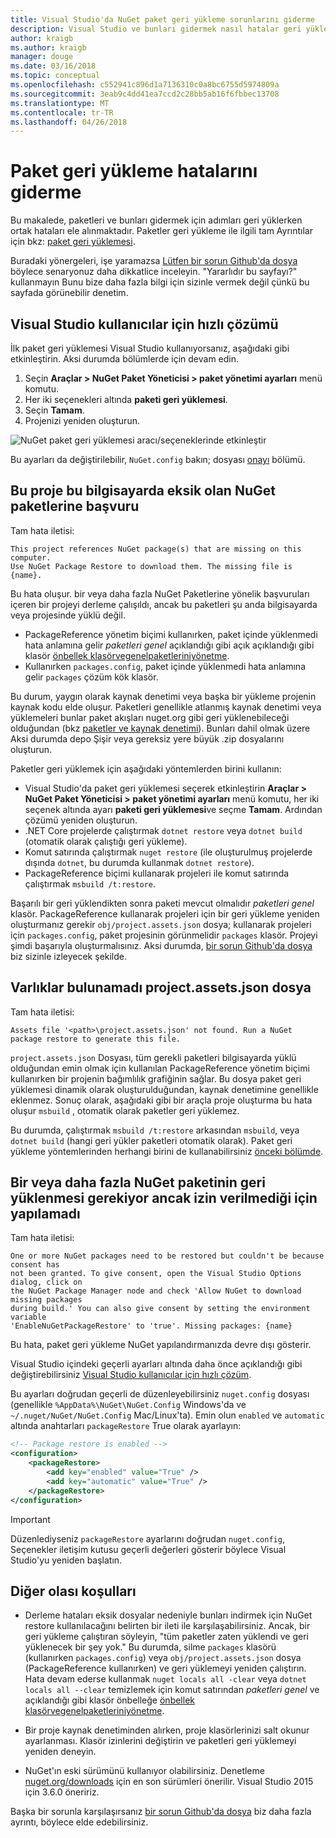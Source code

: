 ```yaml
---
title: Visual Studio'da NuGet paket geri yükleme sorunlarını giderme
description: Visual Studio ve bunları gidermek nasıl hatalar geri yükleme ortak NuGet açıklaması.
author: kraigb
ms.author: kraigb
manager: douge
ms.date: 03/16/2018
ms.topic: conceptual
ms.openlocfilehash: c552941c896d1a7136310c0a8bc6755d5974809a
ms.sourcegitcommit: 3eab9c4dd41ea7ccd2c28bb5ab16f6fbbec13708
ms.translationtype: MT
ms.contentlocale: tr-TR
ms.lasthandoff: 04/26/2018
---
```

# <a name="troubleshooting-package-restore-errors"></a>Paket geri yükleme hatalarını giderme

Bu makalede, paketleri ve bunları gidermek için adımları geri yüklerken ortak hataları ele alınmaktadır. Paketler geri yükleme ile ilgili tam Ayrıntılar için bkz: [paket geri yüklemesi](../consume-packages/package-restore.md#enabling-and-disabling-package-restore).

Buradaki yönergeleri, işe yaramazsa [Lütfen bir sorun Github'da dosya](https://github.com/NuGet/docs.microsoft.com-nuget/issues) böylece senaryonuz daha dikkatlice inceleyin. "Yararlıdır bu sayfayı?" kullanmayın Bunu bize daha fazla bilgi için sizinle vermek değil çünkü bu sayfada görünebilir denetim.

## <a name="quick-solution-for-visual-studio-users"></a>Visual Studio kullanıcılar için hızlı çözümü

İlk paket geri yüklemesi Visual Studio kullanıyorsanız, aşağıdaki gibi etkinleştirin. Aksi durumda bölümlerde için devam edin.

1. Seçin **Araçlar > NuGet Paket Yöneticisi > paket yönetimi ayarları** menü komutu.
1. Her iki seçenekleri altında **paketi geri yüklemesi**.
1. Seçin **Tamam**.
1. Projenizi yeniden oluşturun.

![NuGet paket geri yüklemesi aracı/seçeneklerinde etkinleştir](../consume-packages/media/restore-01-autorestoreoptions.png)

Bu ayarları da değiştirilebilir, `NuGet.config` bakın; dosyası [onayı](#consent) bölümü.

<a name="missing"></a>

## <a name="this-project-references-nuget-packages-that-are-missing-on-this-computer"></a>Bu proje bu bilgisayarda eksik olan NuGet paketlerine başvuru

Tam hata iletisi:

```output
This project references NuGet package(s) that are missing on this computer.
Use NuGet Package Restore to download them. The missing file is {name}.
```

Bu hata oluşur. bir veya daha fazla NuGet Paketlerine yönelik başvuruları içeren bir projeyi derleme çalışıldı, ancak bu paketleri şu anda bilgisayarda veya projesinde yüklü değil.

- PackageReference yönetim biçimi kullanırken, paket içinde yüklenmedi hata anlamına gelir *paketleri genel* açıklandığı gibi açık açıklandığı gibi klasör [önbellek klasörvegenelpaketleriniyönetme](managing-the-global-packages-and-cache-folders.md).
- Kullanırken `packages.config`, paket içinde yüklenmedi hata anlamına gelir `packages` çözüm kök klasör.

Bu durum, yaygın olarak kaynak denetimi veya başka bir yükleme projenin kaynak kodu elde oluşur. Paketleri genellikle atlanmış kaynak denetimi veya yüklemeleri bunlar paket akışları nuget.org gibi geri yüklenebileceği olduğundan (bkz [paketler ve kaynak denetimi](Packages-and-Source-Control.md)). Bunları dahil olmak üzere Aksi durumda depo Şişir veya gereksiz yere büyük .zip dosyalarını oluşturun.

Paketler geri yüklemek için aşağıdaki yöntemlerden birini kullanın:

- Visual Studio'da paket geri yüklemesi seçerek etkinleştirin **Araçlar > NuGet Paket Yöneticisi > paket yönetimi ayarları** menü komutu, her iki seçenek altında ayarı **paketi geri yüklemesi**ve seçme **Tamam**. Ardından çözümü yeniden oluşturun.
- .NET Core projelerde çalıştırmak `dotnet restore` veya `dotnet build` (otomatik olarak çalıştığı geri yükleme).
- Komut satırında çalıştırmak `nuget restore` (ile oluşturulmuş projelerde dışında `dotnet`, bu durumda kullanmak `dotnet restore`).
- PackageReference biçimi kullanarak projeleri ile komut satırında çalıştırmak `msbuild /t:restore`.

Başarılı bir geri yüklendikten sonra paketi mevcut olmalıdır *paketleri genel* klasör. PackageReference kullanarak projeleri için bir geri yükleme yeniden oluşturmanız gerekir `obj/project.assets.json` dosya; kullanarak projeleri için `packages.config`, paket projesinin görünmelidir `packages` klasör. Projeyi şimdi başarıyla oluşturmalısınız. Aksi durumda, [bir sorun Github'da dosya](https://github.com/NuGet/docs.microsoft.com-nuget/issues) biz sizinle izleyecek şekilde.

<a name="assets"></a>

## <a name="assets-file-projectassetsjson-not-found"></a>Varlıklar bulunamadı project.assets.json dosya

Tam hata iletisi:

```output
Assets file '<path>\project.assets.json' not found. Run a NuGet package restore to generate this file.
```

`project.assets.json` Dosyası, tüm gerekli paketleri bilgisayarda yüklü olduğundan emin olmak için kullanılan PackageReference yönetim biçimi kullanırken bir projenin bağımlılık grafiğinin sağlar. Bu dosya paket geri yüklemesi dinamik olarak oluşturulduğundan, kaynak denetimine genellikle eklenmez. Sonuç olarak, aşağıdaki gibi bir araçla proje oluşturma bu hata oluşur `msbuild` , otomatik olarak paketler geri yüklemez.

Bu durumda, çalıştırmak `msbuild /t:restore` arkasından `msbuild`, veya `dotnet build` (hangi geri yükler paketleri otomatik olarak). Paket geri yükleme yöntemlerinden herhangi birini de kullanabilirsiniz [önceki bölümde](#missing).

<a name="consent"></a>

## <a name="one-or-more-nuget-packages-need-to-be-restored-but-couldnt-be-because-consent-has-not-been-granted"></a>Bir veya daha fazla NuGet paketinin geri yüklenmesi gerekiyor ancak izin verilmediği için yapılamadı

Tam hata iletisi:

```output
One or more NuGet packages need to be restored but couldn't be because consent has
not been granted. To give consent, open the Visual Studio Options dialog, click on
the NuGet Package Manager node and check 'Allow NuGet to download missing packages
during build.' You can also give consent by setting the environment variable
'EnableNuGetPackageRestore' to 'true'. Missing packages: {name}
```

Bu hata, paket geri yükleme NuGet yapılandırmanızda devre dışı gösterir.

Visual Studio içindeki geçerli ayarları altında daha önce açıklandığı gibi değiştirebilirsiniz [Visual Studio kullanıcılar için hızlı çözüm](#quick-solution-for-visual-studio-users).

Bu ayarları doğrudan geçerli de düzenleyebilirsiniz `nuget.config` dosyası (genellikle `%AppData%\NuGet\NuGet.Config` Windows'da ve `~/.nuget/NuGet/NuGet.Config` Mac/Linux'ta). Emin olun `enabled` ve `automatic` altında anahtarları `packageRestore` True olarak ayarlayın:

```xml
<!-- Package restore is enabled -->
<configuration>
    <packageRestore>
        <add key="enabled" value="True" />
        <add key="automatic" value="True" />
    </packageRestore>
</configuration>
```

> [!Important]
> Düzenlediyseniz `packageRestore` ayarlarını doğrudan `nuget.config`, Seçenekler iletişim kutusu geçerli değerleri gösterir böylece Visual Studio'yu yeniden başlatın.

## <a name="other-potential-conditions"></a>Diğer olası koşulları

- Derleme hataları eksik dosyalar nedeniyle bunları indirmek için NuGet restore kullanılacağını belirten bir ileti ile karşılaşabilirsiniz. Ancak, bir geri yükleme çalıştıran söyleyin, "tüm paketler zaten yüklendi ve geri yüklenecek bir şey yok." Bu durumda, silme `packages` klasörü (kullanırken `packages.config`) veya `obj/project.assets.json` dosya (PackageReference kullanırken) ve geri yüklemeyi yeniden çalıştırın. Hata devam ederse kullanmak `nuget locals all -clear` veya `dotnet locals all --clear` temizlemek için komut satırından *paketleri genel* ve açıklandığı gibi klasör önbelleğe [önbellek klasörvegenelpaketleriniyönetme](managing-the-global-packages-and-cache-folders.md).

- Bir proje kaynak denetiminden alırken, proje klasörlerinizi salt okunur ayarlanması. Klasör izinlerini değiştirin ve paketleri geri yüklemeyi yeniden deneyin.

- NuGet'ın eski sürümünü kullanıyor olabilirsiniz. Denetleme [nuget.org/downloads](https://www.nuget.org/downloads) için en son sürümleri önerilir. Visual Studio 2015 için 3.6.0 öneririz.

Başka bir sorunla karşılaşırsanız [bir sorun Github'da dosya](https://github.com/NuGet/docs.microsoft.com-nuget/issues) biz daha fazla ayrıntı, böylece elde edebilirsiniz.